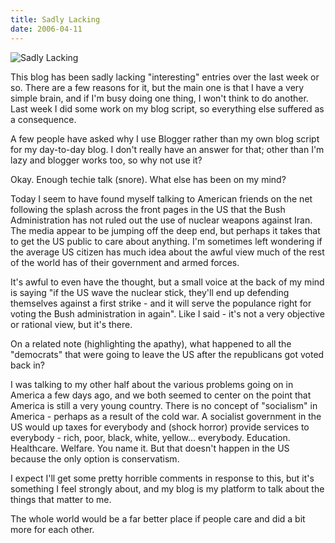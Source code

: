 ```yaml
---
title: Sadly Lacking
date: 2006-04-11
---
```


![Sadly Lacking](https://source.unsplash.com/npxXWgQ33ZQ/1600x900)

This blog has been sadly lacking "interesting" entries over the last week or so. There are a few reasons for it, but the main one is that I have a very simple brain, and if I'm busy doing one thing, I won't think to do another. Last week I did some work on my blog script, so everything else suffered as a consequence.

A few people have asked why I use Blogger rather than my own blog script for my day-to-day blog. I don't really have an answer for that; other than I'm lazy and blogger works too, so why not use it?

Okay. Enough techie talk (snore). What else has been on my mind?

Today I seem to have found myself talking to American friends on the net following the splash across the front pages in the US that the Bush Administration has not ruled out the use of nuclear weapons against Iran. The media appear to be jumping off the deep end, but perhaps it takes that to get the US public to care about anything. I'm sometimes left wondering if the average US citizen has much idea about the awful view much of the rest of the world has of their government and armed forces.

It's awful to even have the thought, but a small voice at the back of my mind is saying "if the US wave the nuclear stick, they'll end up defending themselves against a first strike - and it will serve the populance right for voting the Bush administration in again". Like I said - it's not a very objective or rational view, but it's there.

On a related note (highlighting the apathy), what happened to all the "democrats" that were going to leave the US after the republicans got voted back in?

I was talking to my other half about the various problems going on in America a few days ago, and we both seemed to center on the point that America is still a very young country. There is no concept of "socialism" in America - perhaps as a result of the cold war. A socialist government in the US would up taxes for everybody and (shock horror) provide services to everybody - rich, poor, black, white, yellow... everybody. Education. Healthcare. Welfare. You name it. But that doesn't happen in the US because the only option is conservatism.

I expect I'll get some pretty horrible comments in response to this, but it's something I feel strongly about, and my blog is my platform to talk about the things that matter to me.

The whole world would be a far better place if people care and did a bit more for each other.